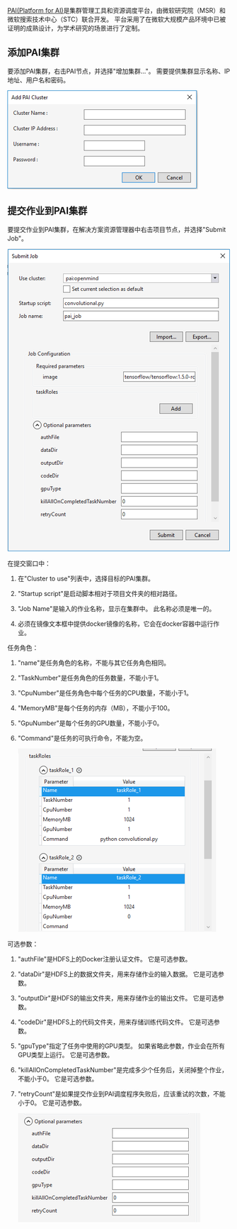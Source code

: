 [PAI(Platform for AI)](https://github.com/Microsoft/pai)是集群管理工具和资源调度平台，由微软研究院（MSR）和微软搜索技术中心（STC）联合开发。 平台采用了在微软大规模产品环境中已被证明的成熟设计，为学术研究的场景进行了定制。

## 添加PAI集群 <a id="pai_add"></a>

要添加PAI集群，右击PAI节点，并选择"增加集群..."。 需要提供集群显示名称、IP地址、用户名和密码。

![添加PAI集群](./media/pai/add-cluster.png)

## 提交作业到PAI集群 <a id="pai_submit"></a>

要提交作业到PAI集群，在解决方案资源管理器中右击项目节点，并选择"Submit Job"。

![提交作业到PAI集群](./media/pai/job-submission.png)

在提交窗口中：

1. 在"Cluster to use"列表中，选择目标的PAI集群。

2. "Startup script"是启动脚本相对于项目文件夹的相对路径。

3. "Job Name"是输入的作业名称，显示在集群中。 此名称必须是唯一的。

4. 必须在镜像文本框中提供docker镜像的名称，它会在docker容器中运行作业。

任务角色：

1. "name"是任务角色的名称，不能与其它任务角色相同。
2. "TaskNumber"是任务角色的任务数量，不能小于1。
3. "CpuNumber"是任务角色中每个任务的CPU数量，不能小于1。
4. "MemoryMB"是每个任务的内存（MB），不能小于100。
5. "GpuNumber"是每个任务的GPU数量，不能小于0。
6. "Command"是任务的可执行命令，不能为空。
    
    ![配置PAI任务角色](./media/pai/task-role.png)

可选参数：

1. "authFile"是HDFS上的Docker注册认证文件。 它是可选参数。

2. "dataDir"是HDFS上的数据文件夹，用来存储作业的输入数据。 它是可选参数。

3. "outputDir"是HDFS的输出文件夹，用来存储作业的输出文件。 它是可选参数。

4. "codeDir"是HDFS上的代码文件夹，用来存储训练代码文件。 它是可选参数。

5. "gpuType"指定了任务中使用的GPU类型。 如果省略此参数，作业会在所有GPU类型上运行。 它是可选参数。

6. "killAllOnCompletedTaskNumber"是完成多少个任务后，关闭掉整个作业，不能小于0。 它是可选参数。

7. "retryCount"是如果提交作业到PAI调度程序失败后，应该重试的次数，不能小于0。 它是可选参数。
    
    ![PAI作业的可选参数。](./media/pai/optional-param.png)